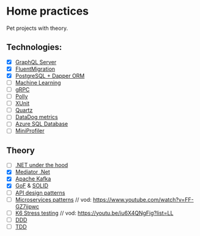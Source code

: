 # Home practices
Pet projects with theory.

## Technologies:
- [x] [GraphQL Server](src/Practices.GraphQL)
- [x] [FluentMigration](src/Practices.FluentMigration)
- [x] [PostgreSQL + Dapper ORM](src/Practices.PostgreSQL)
- [ ] [Machine Learning](src/Practices.ML.Net)
- [ ] [gRPC](src/Practices.gRPC)
- [ ] [Polly]()
- [ ] [XUnit]()
- [ ] [Quartz]()
- [ ] [DataDog metrics]()
- [ ] [Azure SQL Database]()
- [ ] [MiniProfiler]()
 
## Theory
- [ ] [.NET under the hood](docs/dotnet.md)
- [x] [Mediator .Net](docs/mediator.md)
- [x] [Apache Kafka](docs/Kafka.md)
- [x] [GoF](docs/patterns.md) & [SOLID](docs/patterns.md#SOLID)
- [ ] [API design patterns]()
- [ ] [Microservices patterns]() // vod: https://www.youtube.com/watch?v=FF-GZ7iipwc
- [ ] [K6 Stress testing]() // vod: https://youtu.be/iu6X4QNgFig?list=LL
- [ ] [DDD](docs/DDD.md)
- [ ] [TDD]()